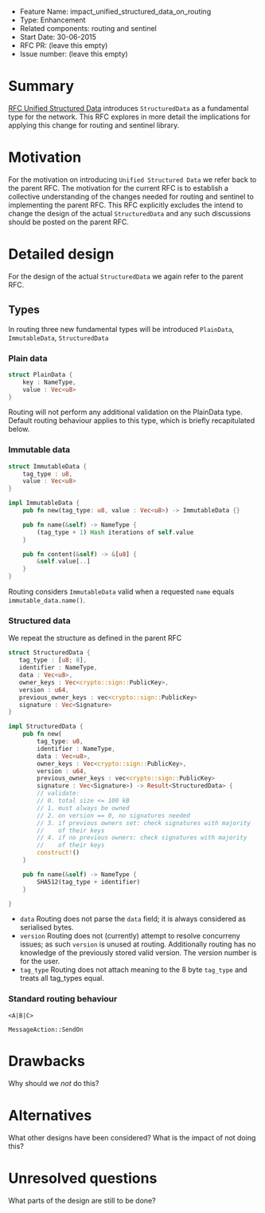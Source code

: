- Feature Name: impact_unified_structured_data_on_routing
- Type: Enhancement
- Related components: routing and sentinel
- Start Date: 30-06-2015
- RFC PR: (leave this empty)
- Issue number: (leave this empty)

# Summary

[RFC Unified Structured Data](https://github.com/dirvine/rfcs/blob/unified-structured-data/proposed/0000-Unified-structured-data.md) introduces `StructuredData` as a fundamental type for the network.
This RFC explores in more detail the implications for applying this change for routing
and sentinel library.

# Motivation

For the motivation on introducing `Unified Structured Data` we refer back to
the parent RFC.  The motivation for the current RFC is to establish a collective
understanding of the changes needed for routing and sentinel to
implementing the parent RFC.  This RFC explicitly excludes the intend to change
the design of the actual `StructuredData` and any such discussions should be
posted on the parent RFC.

# Detailed design

For the design of the actual `StructuredData` we again refer to the parent RFC.

## Types
In routing three new fundamental types will be introduced `PlainData`,
`ImmutableData`, `StructuredData`

### Plain data

```rust
struct PlainData {
    key : NameType,
    value : Vec<u8>
}
```

Routing will not perform any additional validation on the PlainData type.
Default routing behaviour applies to this type, which is briefly recapitulated
below.

### Immutable data

``` rust
struct ImmutableData {
    tag_type : u8,
    value : Vec<u8>
}

impl ImmutableData {
    pub fn new(tag_type: u8, value : Vec<u8>) -> ImmutableData {}

    pub fn name(&self) -> NameType {
        (tag_type + 1) Hash iterations of self.value
    }

    pub fn content(&self) -> &[u8] {
        &self.value[..]
    }
}
```

Routing considers `ImmutableData` valid when a requested `name` equals
`immutable_data.name()`.

### Structured data

We repeat the structure as defined in the parent RFC

``` rust
struct StructuredData {
   tag_type : [u8; 8],
   identifier : NameType,
   data : Vec<u8>,
   owner_keys : Vec<crypto::sign::PublicKey>,
   version : u64,
   previous_owner_keys : vec<crypto::sign::PublicKey>
   signature : Vec<Signature>
}

impl StructuredData {
    pub fn new(
        tag_type: u8,
        identifier : NameType,
        data : Vec<u8>,
        owner_keys : Vec<crypto::sign::PublicKey>,
        version : u64,
        previous_owner_keys : vec<crypto::sign::PublicKey>
        signature : Vec<Signature>) -> Result<StructuredData> {
        // validate:
        // 0. total size <= 100 kB
        // 1. must always be owned
        // 2. on version == 0, no signatures needed
        // 3. if previous owners set: check signatures with majority
        //    of their keys
        // 4. if no previous owners: check signatures with majority
        //    of their keys
        construct!()
    }

    pub fn name(&self) -> NameType {
        SHA512(tag_type + identifier)
    }

}
```

- `data` Routing does not parse the `data` field; it is always considered
as serialised bytes.
- `version` Routing does not (currently) attempt to resolve concurreny issues;
as such `version` is unused at routing.  Additionally routing has no knowledge
of the previously stored valid version. The version number is for the user.
- `tag_type` Routing does not attach meaning to the 8 byte `tag_type` and treats
all tag_types equal.



### Standard routing behaviour

    <A|B|C>

    MessageAction::SendOn

# Drawbacks

Why should we *not* do this?

# Alternatives

What other designs have been considered? What is the impact of not doing this?

# Unresolved questions

What parts of the design are still to be done?

